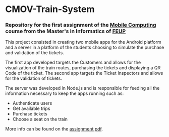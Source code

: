 # CMOV-Train-System

### Repository for the first assignment of the [Mobile Computing](https://sigarra.up.pt/feup/pt/ucurr_geral.ficha_uc_view?pv_ocorrencia_id=384972) course from the Master's in Informatics of [FEUP](https://sigarra.up.pt/feup/pt/web_page.inicial)

This project consisted in creating two mobile apps for the Android platform and a server in a platform of the students choosing to simulate the purchase and validation of the tickets.

The first app developed targets the Customers and allows for the visualization of the train routes, purchasing the tickets and displaying a QR Code of the ticket. 
The second app targets the Ticket Inspectors and allows for the validation of tickets.

The server was developed in Node.js and is responsible for feeding all the information necessary to keep the apps running such as:

* Authenticate users
* Get available trips
* Purchase tickets
* Choose a seat on the train

More info can be found on the [assignment pdf](https://github.com/CMatias/CMOV-Train-System/blob/master/assignment.pdf).
